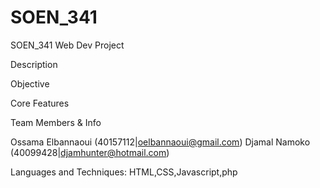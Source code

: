 # SOEN_341
SOEN_341 Web Dev Project


Description


Objective


Core Features


Team Members & Info

Ossama Elbannaoui (40157112|oelbannaoui@gmail.com)
Djamal Namoko (40099428|djamhunter@hotmail.com)

Languages and Techniques:
HTML,CSS,Javascript,php
